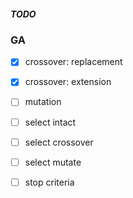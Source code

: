 ##### TODO


### GA

- [x] crossover: replacement
- [x] crossover: extension

- [ ] mutation

- [ ] select intact
- [ ] select crossover
- [ ] select mutate

- [ ] stop criteria


